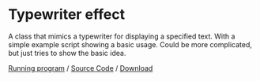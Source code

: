 # Typewriter effect

A class that mimics a typewriter for displaying a specified text. With a simple example script showing a basic usage. Could be more complicated, but just tries to show the basic idea.

[Running program](https://pippinbarr.github.io/cart253/examples/text/typewriter-effect/) / [Source Code](https://github.com/pippinbarr/cart253/tree/main/examples/text/typewriter-effect) / [Download](https//pippinbarr.github.io/cc/1/examples/text/typewriter-effect.zip)
